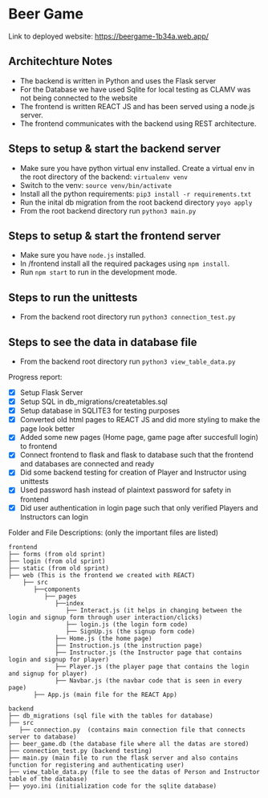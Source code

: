 # Beer Game

Link to deployed website: https://beergame-1b34a.web.app/

Architechture Notes
------------------
* The backend is written in Python and uses the Flask server
* For the Database we have used Sqlite for local testing as CLAMV was not being connected to the website
* The frontend is written REACT JS and has been served using a node.js server.
* The frontend communicates with the backend using REST architecture.

Steps to setup & start the backend server
---------------------------------------------
* Make sure you have python virtual env installed. Create a virtual env in the root directory of the backend: `virtualenv venv`
* Switch to the venv: `source venv/bin/activate`
* Install all the python requirements: `pip3 install -r requirements.txt`
* Run the inital db migration from the root backend directory `yoyo apply`
* From the root backend directory run `python3 main.py`


Steps to setup & start the frontend server
------------------------------------------
* Make sure you have `node.js` installed. 
* In /frontend install all the required packages using `npm install`.
* Run `npm start` to run in the development mode. 

Steps to run the unittests
--------------------------
* From the backend root directory run `python3 connection_test.py`

Steps to see the data in database file
--------------------------------------
* From the backend root directory run `python3 view_table_data.py`


Progress report:
- [x] Setup Flask Server
- [x] Setup SQL in db_migrations/createtables.sql
- [x] Setup database in SQLITE3 for testing purposes
- [x] Converted old html pages to REACT JS and did more styling to make the page look better
- [x] Added some new pages (Home page, game page after succesfull login) to frontend
- [x] Connect frontend to flask and flask to database such that the frontend and databases are connected and ready
- [x] Did some backend testing for creation of Player and Instructor using unittests
- [x] Used password hash instead of plaintext password for safety in frontend
- [x] Did user authentication in login page such that only verified Players and Instructors can login

Folder and File Descriptions: (only the important files are listed)

    frontend
    ├── forms (from old sprint)
    ├── login (from old sprint)
    ├── static (from old sprint)
    ├── web (This is the frontend we created with REACT)
        ├── src
           ├──components
              ├── pages
                 ├──index
                    ├── Interact.js (it helps in changing between the login and signup form through user interaction/clicks)
                    ├── login.js (the login form code)
                    ├── SignUp.js (the signup form code)
                 ├── Home.js (the home page)
                 ├── Instruction.js (the instruction page)
                 ├── Instructor.js (the Instructor page that contains login and signup for player)
                 ├── Player.js (the player page that contains the login and signup for player)
                 ├── Navbar.js (the navbar code that is seen in every page)
           ├── App.js (main file for the REACT App)

    backend
    ├── db_migrations (sql file with the tables for database)
    ├── src
       ├── connection.py  (contains main connection file that connects server to database)
    ├── beer_game.db (the database file where all the datas are stored)
    ├── connection_test.py (backend testing)
    ├── main.py (main file to run the flask server and also contains function for registering and authenticating user)
    ├── view_table_data.py (file to see the datas of Person and Instructor table of the database)
    ├── yoyo.ini (initialization code for the sqlite database)
  
